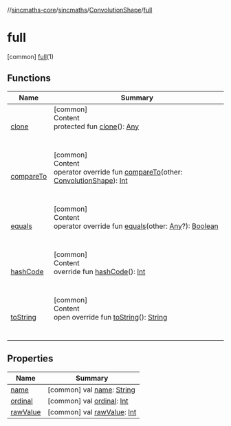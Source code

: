 //[sincmaths-core](../../../../index.md)/[sincmaths](../../index.md)/[ConvolutionShape](../index.md)/[full](index.md)



# full  
 [common] [full](index.md)(1)  
   


## Functions  
  
|  Name |  Summary | 
|---|---|
| <a name="kotlin/Enum/clone/#/PointingToDeclaration/"></a>[clone](../../-angle-sequence/-x-y-z/index.md#%5Bkotlin%2FEnum%2Fclone%2F%23%2FPointingToDeclaration%2F%5D%2FFunctions%2F402989535)| <a name="kotlin/Enum/clone/#/PointingToDeclaration/"></a>[common]  <br>Content  <br>protected fun [clone](../../-angle-sequence/-x-y-z/index.md#%5Bkotlin%2FEnum%2Fclone%2F%23%2FPointingToDeclaration%2F%5D%2FFunctions%2F402989535)(): [Any](https://kotlinlang.org/api/latest/jvm/stdlib/kotlin/-any/index.html)  <br><br><br>|
| <a name="kotlin/Enum/compareTo/#sincmaths.ConvolutionShape/PointingToDeclaration/"></a>[compareTo](../valid/index.md#%5Bkotlin%2FEnum%2FcompareTo%2F%23sincmaths.ConvolutionShape%2FPointingToDeclaration%2F%5D%2FFunctions%2F402989535)| <a name="kotlin/Enum/compareTo/#sincmaths.ConvolutionShape/PointingToDeclaration/"></a>[common]  <br>Content  <br>operator override fun [compareTo](../valid/index.md#%5Bkotlin%2FEnum%2FcompareTo%2F%23sincmaths.ConvolutionShape%2FPointingToDeclaration%2F%5D%2FFunctions%2F402989535)(other: [ConvolutionShape](../index.md)): [Int](https://kotlinlang.org/api/latest/jvm/stdlib/kotlin/-int/index.html)  <br><br><br>|
| <a name="kotlin/Enum/equals/#kotlin.Any?/PointingToDeclaration/"></a>[equals](../../-angle-sequence/-x-y-z/index.md#%5Bkotlin%2FEnum%2Fequals%2F%23kotlin.Any%3F%2FPointingToDeclaration%2F%5D%2FFunctions%2F402989535)| <a name="kotlin/Enum/equals/#kotlin.Any?/PointingToDeclaration/"></a>[common]  <br>Content  <br>operator override fun [equals](../../-angle-sequence/-x-y-z/index.md#%5Bkotlin%2FEnum%2Fequals%2F%23kotlin.Any%3F%2FPointingToDeclaration%2F%5D%2FFunctions%2F402989535)(other: [Any](https://kotlinlang.org/api/latest/jvm/stdlib/kotlin/-any/index.html)?): [Boolean](https://kotlinlang.org/api/latest/jvm/stdlib/kotlin/-boolean/index.html)  <br><br><br>|
| <a name="kotlin/Enum/hashCode/#/PointingToDeclaration/"></a>[hashCode](../../-angle-sequence/-x-y-z/index.md#%5Bkotlin%2FEnum%2FhashCode%2F%23%2FPointingToDeclaration%2F%5D%2FFunctions%2F402989535)| <a name="kotlin/Enum/hashCode/#/PointingToDeclaration/"></a>[common]  <br>Content  <br>override fun [hashCode](../../-angle-sequence/-x-y-z/index.md#%5Bkotlin%2FEnum%2FhashCode%2F%23%2FPointingToDeclaration%2F%5D%2FFunctions%2F402989535)(): [Int](https://kotlinlang.org/api/latest/jvm/stdlib/kotlin/-int/index.html)  <br><br><br>|
| <a name="kotlin/Enum/toString/#/PointingToDeclaration/"></a>[toString](../../-angle-sequence/-x-y-z/index.md#%5Bkotlin%2FEnum%2FtoString%2F%23%2FPointingToDeclaration%2F%5D%2FFunctions%2F402989535)| <a name="kotlin/Enum/toString/#/PointingToDeclaration/"></a>[common]  <br>Content  <br>open override fun [toString](../../-angle-sequence/-x-y-z/index.md#%5Bkotlin%2FEnum%2FtoString%2F%23%2FPointingToDeclaration%2F%5D%2FFunctions%2F402989535)(): [String](https://kotlinlang.org/api/latest/jvm/stdlib/kotlin/-string/index.html)  <br><br><br>|


## Properties  
  
|  Name |  Summary | 
|---|---|
| <a name="sincmaths/ConvolutionShape.full/name/#/PointingToDeclaration/"></a>[name](name.md)| <a name="sincmaths/ConvolutionShape.full/name/#/PointingToDeclaration/"></a> [common] val [name](name.md): [String](https://kotlinlang.org/api/latest/jvm/stdlib/kotlin/-string/index.html)   <br>|
| <a name="sincmaths/ConvolutionShape.full/ordinal/#/PointingToDeclaration/"></a>[ordinal](ordinal.md)| <a name="sincmaths/ConvolutionShape.full/ordinal/#/PointingToDeclaration/"></a> [common] val [ordinal](ordinal.md): [Int](https://kotlinlang.org/api/latest/jvm/stdlib/kotlin/-int/index.html)   <br>|
| <a name="sincmaths/ConvolutionShape.full/rawValue/#/PointingToDeclaration/"></a>[rawValue](raw-value.md)| <a name="sincmaths/ConvolutionShape.full/rawValue/#/PointingToDeclaration/"></a> [common] val [rawValue](raw-value.md): [Int](https://kotlinlang.org/api/latest/jvm/stdlib/kotlin/-int/index.html)   <br>|

